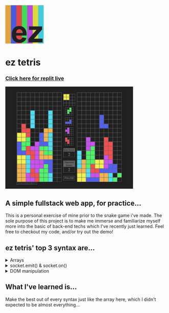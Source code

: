 <img src="https://github.com/suntoes/ez-tetris-online/blob/master/utils/ez-tetris.jpg" alt="ez tetris logo" width="120"/>

# ez tetris

### [Click here for replit live](https://ez-tetris-online.suntoes.repl.co/)

<a href="https://ez-tetris-online.suntoes.repl.co/">
<img src="https://github.com/suntoes/ez-tetris-online/blob/master/utils/ez-tetris-gameplay.jpg" alt="gameplay" width="400"/>
</a>

## A simple fullstack web app, for practice...
This is a personal exercise of mine prior to the snake game i've made. 
The sole purpose of this project is to make me immerse and familiarize myself more into the basic of back-end techs which I've recently just learned. 
Feel free to checkout my code, and/or try out the demo!

## ez tetris' top 3 syntax are...
<details>
  <summary>Arrays</summary>
<br>

There are 4 arrays inside the array of T tetromino, each defines a unique rotation but overall represents the T shaped tetromino. 
If we were to take the first out of four elements for example, and set the width as 4 that represents a 4x4 2d array table, the array would sum up to be <b>[ 1, 4, 5, 6 ]</b>.

```javascript
[ // the t tetromino at public/js/game-utils.js line#231
    [1,width,width+1,width+2],
    [1,width+1,width+2,width*2+1],
    [width,width+1,width+2,width*2+1],
    [1,width,width+1,width*2+1]
], 
```
<br>

Now put <b>[ 1, 4, 5, 6 ]</b> into an iterator that shades up the <b>n</b> value of an 4x4 2d array DOM table that has a length of 16. 
Remember that array starts with an index value of 0. The result would go something like this:

<table>
  <tr>
    <td>&nbsp;&nbsp;</td>
    <td>O</td>
    <td>&nbsp;&nbsp;</td>
    <td>&nbsp;&nbsp;</td>
  </tr>
  <tr>
    <td>O</td>
    <td>O</td>
    <td>O</td>
    <td>&nbsp;&nbsp;</td>
  </tr>
  <tr>
    <td>&nbsp;&nbsp;</td>
    <td>&nbsp;&nbsp;</td>
    <td>&nbsp;&nbsp;</td>
    <td>&nbsp;&nbsp;</td>
  </tr>
  <tr>
    <td>&nbsp;&nbsp;</td>
    <td>&nbsp;&nbsp;</td>
    <td>&nbsp;&nbsp;</td>
    <td>&nbsp;&nbsp;</td>
  </tr>
</table>
<br>

Now increment every value of <b>[ 1, 4, 5, 6 ]</b> which would be <b>[ 2, 5, 6, 7 ]</b>, to move it to the left.

<table>
  <tr>
    <td>&nbsp;&nbsp;</td>
    <td>&nbsp;&nbsp;</td>
    <td>O</td>
    <td>&nbsp;&nbsp;</td>
  </tr>
  <tr>
    <td>&nbsp;&nbsp;</td>
    <td>O</td>
    <td>O</td>
    <td>O</td>
  </tr>
  <tr>
    <td>&nbsp;&nbsp;</td>
    <td>&nbsp;&nbsp;</td>
    <td>&nbsp;&nbsp;</td>
    <td>&nbsp;&nbsp;</td>
  </tr>
  <tr>
    <td>&nbsp;&nbsp;</td>
    <td>&nbsp;&nbsp;</td>
    <td>&nbsp;&nbsp;</td>
    <td>&nbsp;&nbsp;</td>
  </tr>
</table>
<br>

Then move <b>[ 2, 5, 6, 7 ]</b> down by adding width = 4 to each value which would be <b>[ 4, 9, 10, 11 ]</b>.

<table>
  <tr>
    <td>&nbsp;&nbsp;</td>
    <td>&nbsp;&nbsp;</td>
    <td>&nbsp;&nbsp;</td>
    <td>&nbsp;&nbsp;</td>
  </tr>
  <tr>
    <td>&nbsp;&nbsp;</td>
    <td>&nbsp;&nbsp;</td>
    <td>O</td>
    <td>&nbsp;&nbsp;</td>
  </tr>
  <tr>
    <td>&nbsp;&nbsp;</td>
    <td>O</td>
    <td>O</td>
    <td>O</td>
  </tr>
  <tr>
    <td>&nbsp;&nbsp;</td>
    <td>&nbsp;&nbsp;</td>
    <td>&nbsp;&nbsp;</td>
    <td>&nbsp;&nbsp;</td>
  </tr>
</table>
<br>

Nevertheless, this is only the gist of array's magic. A lot of function, ifs, and modulus would be involved if we were to rotate, restrict the tetromino's movement to only the inside of the grid and/or make it still.

<hr>
</details>
<details>
  <summary>socket.emit() & socket.on() </summary>
<br>

socket.io's .emit() and .on() plays a rather important role for the client's side. It represents the channel that connecs the server to client and vice-versa.
Take this emit for example, a function that calls when someone loads up the game window, in other words a "join" for an online game.

```javascript
// the user variables from url query at public/js/game.js line#5
let { username, host } = Qs.parse(location.search, { 
    ignoreQueryPrefix: true
});
...

// takes up user variables, and send it to the server at public/js/game.js line#39
socket.emit('joinRoom', { username, host });
```

Now then, in my tetris game, a joinRoom emit to server would only mean 2 things, either join as the first player and be the host, or join as the second player and be the challenger.
It is evaluated in the server with the use of MongoDB database but that is reserved for another discussion.

Take this on for example, still on the client side, which receive <i>broadcast</i> emits from the server side that represents a "player join".

```javascript
// listens when a player join at public/js/game.js line#41
socket.on('userJoin', user => {
    playSolo = false;
    opponentJoined();  // updates DOM ui for 2 player
     
    // notifies a makeshift alert function to host if not playing/alive
    if(!player.alive) {
        emitNotif(`${user} joined.`, notif, container);
    }
})
```

<hr>
</details>
<details>
  <summary>DOM manipulation</summary>
<br>

DOM manipulations is still one of the core of my game, as either I still don't know any other render tech yet for javascript or simply because it is reliable.
One of which core DOM manipulations is the draw function:

```javascript
function draw() {
    // takes up current tetromino shape which is an array of index values at public/js/game.js line#309
    currentTetromino.forEach(index => {
        // cells as the array of DOM divs, gets manipulated on index + currentIndex (serve as the tetromino position in x-axis)
        cells[index + currentIndex].classList.add('blocks');
        cells[index + currentIndex].style.backgroundColor = tetrominoesColors[currentShape];
        }
    )
    // updates screen of player obj and send it to the server
    player.screen = grid.innerHTML;
    sendGameDataToServer();
}

// a complete opposite version of this exists that undos the DOM manipulation, which is the undraw() function at public/js/game.js line#319
```

<hr>
</details>

## What I've learned is...
Make the best out of every syntax just like the array here, which I didn't expected to be almost everything...
